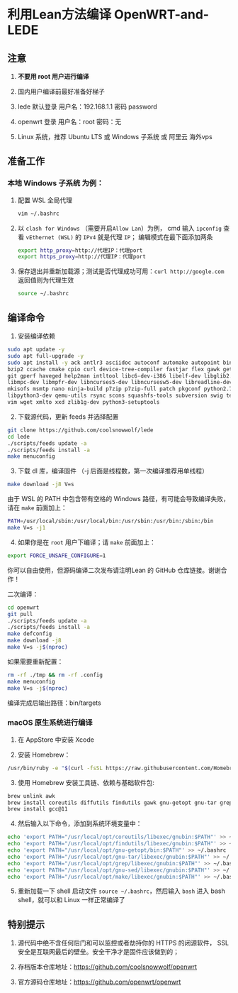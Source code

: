 # 利用Lean方法编译 OpenWRT-and-LEDE

## 注意

1. **不要用 root 用户进行编译**
2. 国内用户编译前最好准备好梯子
3. lede 默认登录 用户名：192.168.1.1 密码 password
4. openwrt 登录 用户名：root 密码：无


1. Linux 系统，推荐 Ubuntu LTS 或 Windows 子系统 或 阿里云 海外vps

## 准备工作
### 本地 Windows 子系统 为例：
1. 配置 WSL 全局代理
   ```bash
   vim ~/.bashrc
   ```

2. 以 `clash for Windows` （需要开启`Allow Lan`）为例， 
cmd 输入 `ipconfig` 查看 `vEthernet (WSL)` 的 `IPv4` 就是代理 `IP`； 编辑模式在最下面添加两条
   ```bash
   export http_proxy=http://代理IP：代理port
   export https_proxy=http://代理IP：代理port
   ```
3. 保存退出并重新加载源；测试是否代理成功可用：`curl http://google.com` 返回值则为代理生效
   ```bash
   source ~/.bashrc
   ```
## 编译命令
1. 安装编译依赖

```bash
sudo apt update -y
sudo apt full-upgrade -y
sudo apt install -y ack antlr3 asciidoc autoconf automake autopoint binutils bison build-essential \
bzip2 ccache cmake cpio curl device-tree-compiler fastjar flex gawk gettext gcc-multilib g++-multilib \
git gperf haveged help2man intltool libc6-dev-i386 libelf-dev libglib2.0-dev libgmp3-dev libltdl-dev \
libmpc-dev libmpfr-dev libncurses5-dev libncursesw5-dev libreadline-dev libssl-dev libtool lrzsz \
mkisofs msmtp nano ninja-build p7zip p7zip-full patch pkgconf python2.7 python3 python3-pyelftools \
libpython3-dev qemu-utils rsync scons squashfs-tools subversion swig texinfo uglifyjs upx-ucl unzip \
vim wget xmlto xxd zlib1g-dev python3-setuptools
```

2. 下载源代码，更新 feeds 并选择配置

```bash
git clone https://github.com/coolsnowwolf/lede
cd lede
./scripts/feeds update -a
./scripts/feeds install -a
make menuconfig
```

3. 下载 dl 库，编译固件
（-j 后面是线程数，第一次编译推荐用单线程）

```bash
make download -j8 V=s
```
   由于 WSL 的 PATH 中包含带有空格的 Windows 路径，有可能会导致编译失败，请在 `make` 前面加上：

```bash
PATH=/usr/local/sbin:/usr/local/bin:/usr/sbin:/usr/bin:/sbin:/bin
make V=s -j1
```
   
4. 如果你是在 `root` 用户下编译；请 `make` 前面加上：
  
```bash
export FORCE_UNSAFE_CONFIGURE=1
```


你可以自由使用，但源码编译二次发布请注明Lean 的 GitHub 仓库链接。谢谢合作！

二次编译：  

```bash
cd openwrt
git pull
./scripts/feeds update -a
./scripts/feeds install -a
make defconfig
make download -j8
make V=s -j$(nproc)
```

如果需要重新配置：  

```bash
rm -rf ./tmp && rm -rf .config
make menuconfig
make V=s -j$(nproc)
```

编译完成后输出路径：bin/targets


### macOS 原生系统进行编译

1. 在 AppStore 中安装 Xcode

2. 安装 Homebrew：

```bash
/usr/bin/ruby -e "$(curl -fsSL https://raw.githubusercontent.com/Homebrew/install/master/install)"
```

3. 使用 Homebrew 安装工具链、依赖与基础软件包:

```bash
brew unlink awk
brew install coreutils diffutils findutils gawk gnu-getopt gnu-tar grep make ncurses pkg-config wget quilt xz
brew install gcc@11
```

4. 然后输入以下命令，添加到系统环境变量中：

```bash
echo 'export PATH="/usr/local/opt/coreutils/libexec/gnubin:$PATH"' >> ~/.bashrc
echo 'export PATH="/usr/local/opt/findutils/libexec/gnubin:$PATH"' >> ~/.bashrc
echo 'export PATH="/usr/local/opt/gnu-getopt/bin:$PATH"' >> ~/.bashrc
echo 'export PATH="/usr/local/opt/gnu-tar/libexec/gnubin:$PATH"' >> ~/.bashrc
echo 'export PATH="/usr/local/opt/grep/libexec/gnubin:$PATH"' >> ~/.bashrc
echo 'export PATH="/usr/local/opt/gnu-sed/libexec/gnubin:$PATH"' >> ~/.bashrc
echo 'export PATH="/usr/local/opt/make/libexec/gnubin:$PATH"' >> ~/.bashrc
```

5. 重新加载一下 shell 启动文件 `source ~/.bashrc`，然后输入 `bash` 进入 bash shell，就可以和 Linux 一样正常编译了

## 特别提示

1. 源代码中绝不含任何后门和可以监控或者劫持你的 HTTPS 的闭源软件， SSL 安全是互联网最后的壁垒。安全干净才是固件应该做到的；

2. 存档版本仓库地址：<https://github.com/coolsnowwolf/openwrt>

3. 官方源码仓库地址：https://github.com/openwrt/openwrt

